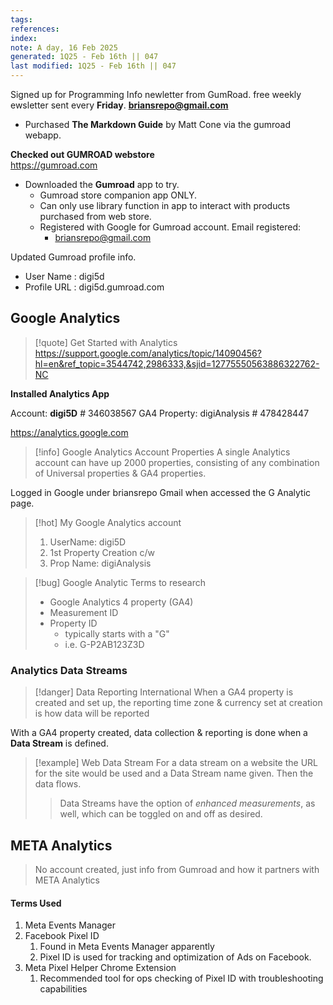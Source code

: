 ```yaml
---
tags: 
references:
index:
note: A day, 16 Feb 2025
generated: 1Q25 - Feb 16th || 047
last modified: 1Q25 - Feb 16th || 047
---
```

Signed up for Programming Info newletter from GumRoad. free weekly  ewsletter sent every **Friday**. **briansrepo@gmail.com**


- Purchased **The Markdown Guide** by Matt Cone via the gumroad webapp.

**Checked out GUMROAD webstore**  
<https://gumroad.com>

- Downloaded the **Gumroad** app to try.
	- Gumroad store companion app ONLY.
	- Can only use library function in app to interact with products purchased from web store.
	- Registered with Google for Gumroad account. Email registered:
		- briansrepo@gmail.com

Updated Gumroad profile info.
- User Name : digi5d
- Profile URL : digi5d.gumroad.com

## Google Analytics

>[!quote] Get Started with Analytics
> https://support.google.com/analytics/topic/14090456?hl=en&ref_topic=3544742,2986333,&sjid=12775550563886322762-NC

**Installed Analytics App**

Account: **digi5D**
\# 346038567
	GA4 Property: digiAnalysis
	\# 478428447



<https://analytics.google.com>

>[!info] Google Analytics Account Properties
> A single Analytics account can have up 2000 properties, consisting of any combination of Universal properties & GA4 properties.

Logged in Google under briansrepo Gmail when accessed the G Analytic page.

> [!hot] My Google Analytics account
> 1. UserName: digi5D
> 2. 1st Property Creation c/w
> 	1. Prop Name: digiAnalysis

> [!bug] Google Analytic Terms to research
> - Google Analytics 4 property (GA4)
> - Measurement ID
> - Property ID
> 	- typically starts with a "G"
> 	- i.e. G-P2AB123Z3D

### Analytics Data Streams
>[!danger] Data Reporting International
> When a GA4 property is created and set up, the reporting time zone & currency set at creation is how data will be reported
>>

With a GA4 property created, data collection & reporting is done when a **Data Stream** is defined.

>[!example] Web Data Stream
> For a data stream on a website the URL for the site would be used and a Data Stream name given. Then the data flows. 
>> Data Streams have the option of *enhanced measurements*, as well, which can be toggled on and off as desired.



## META Analytics

> No account created, just info from Gumroad and how it partners with META Analytics

#### Terms Used
1. Meta Events Manager
2. Facebook Pixel ID
	1. Found in Meta Events Manager apparently
	2. Pixel ID is used for tracking and optimization of Ads on Facebook.
3. Meta Pixel Helper Chrome Extension
	1. Recommended tool for ops checking of Pixel ID with troubleshooting capabilities


